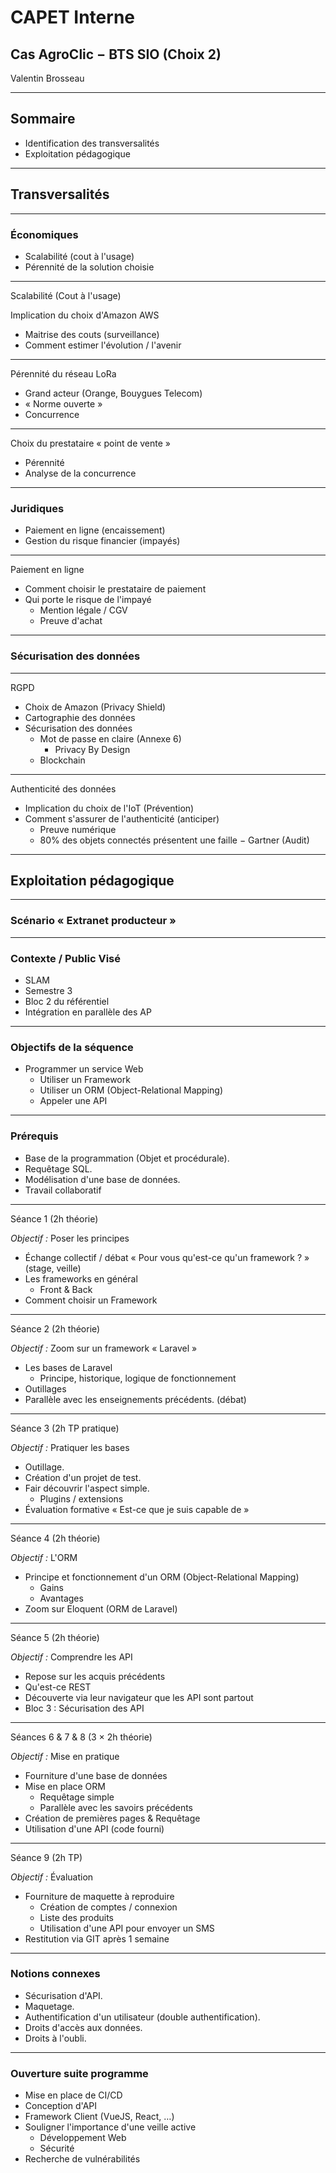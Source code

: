# CAPET Interne

## Cas AgroClic − BTS SIO (Choix 2)

Valentin Brosseau

---

## Sommaire

- Identification des transversalités
- Exploitation pédagogique

---

## Transversalités

---

### Économiques

- Scalabilité (cout à l'usage)
- Pérennité de la solution choisie

---

Scalabilité (Cout à l'usage)

Implication du choix d'Amazon AWS

- Maitrise des couts (surveillance)
- Comment estimer l'évolution / l'avenir

---

Pérennité du réseau LoRa

- Grand acteur (Orange, Bouygues Telecom)
- « Norme ouverte »
- Concurrence

---

Choix du prestataire « point de vente »

- Pérennité
- Analyse de la concurrence

---

### Juridiques

- Paiement en ligne (encaissement)
- Gestion du risque financier (impayés)

---

Paiement en ligne

- Comment choisir le prestataire de paiement
- Qui porte le risque de l'impayé
  - Mention légale / CGV
  - Preuve d'achat

---

### Sécurisation des données

---

RGPD

- Choix de Amazon (Privacy Shield)
- Cartographie des données
- Sécurisation des données
  - Mot de passe en claire (Annexe 6)
    - Privacy By Design
  - Blockchain

---

Authenticité des données

- Implication du choix de l'IoT (Prévention)
- Comment s'assurer de l'authenticité (anticiper)
  - Preuve numérique
  - 80% des objets connectés présentent une faille − Gartner (Audit)

---

## Exploitation pédagogique

---

### Scénario « Extranet producteur »

---

### Contexte / Public Visé

- SLAM
- Semestre 3
- Bloc 2 du référentiel
- Intégration en parallèle des AP

---

### Objectifs de la séquence

- Programmer un service Web
  - Utiliser un Framework
  - Utiliser un ORM (Object-Relational Mapping)
  - Appeler une API

---

### Prérequis

- Base de la programmation (Objet et procédurale).
- Requêtage SQL.
- Modélisation d'une base de données.
- Travail collaboratif

---

Séance 1 (2h théorie)

_Objectif :_ Poser les principes

- Échange collectif / débat « Pour vous qu'est-ce qu'un framework ? » (stage, veille)
- Les frameworks en général
  - Front & Back
- Comment choisir un Framework

---

Séance 2 (2h théorie)

_Objectif :_ Zoom sur un framework « Laravel »

- Les bases de Laravel
  - Principe, historique, logique de fonctionnement
- Outillages
- Parallèle avec les enseignements précédents. (débat)

---

Séance 3 (2h TP pratique)

_Objectif :_ Pratiquer les bases

- Outillage.
- Création d'un projet de test.
- Fair découvrir l'aspect simple.
  - Plugins / extensions
- Évaluation formative « Est-ce que je suis capable de »

---

Séance 4 (2h théorie)

_Objectif :_ L'ORM

- Principe et fonctionnement d'un ORM (Object-Relational Mapping)
  - Gains
  - Avantages
- Zoom sur Eloquent (ORM de Laravel)

---

Séance 5 (2h théorie)

_Objectif :_ Comprendre les API

- Repose sur les acquis précédents
- Qu'est-ce REST
- Découverte via leur navigateur que les API sont partout
- Bloc 3 : Sécurisation des API

---

Séances 6 & 7 & 8 (3 × 2h théorie)

_Objectif :_ Mise en pratique

- Fourniture d'une base de données
- Mise en place ORM
  - Requêtage simple
  - Parallèle avec les savoirs précédents
- Création de premières pages & Requêtage
- Utilisation d'une API (code fourni)

---

Séance 9 (2h TP)

_Objectif :_ Évaluation

- Fourniture de maquette à reproduire
  - Création de comptes / connexion
  - Liste des produits
  - Utilisation d'une API pour envoyer un SMS
- Restitution via GIT après 1 semaine

---

### Notions connexes

- Sécurisation d'API.
- Maquetage.
- Authentification d'un utilisateur (double authentification).
- Droits d'accès aux données.
- Droits à l'oubli.

---

### Ouverture suite programme

- Mise en place de CI/CD
- Conception d'API
- Framework Client (VueJS, React, …)
- Souligner l'importance d'une veille active
  - Développement Web
  - Sécurité
- Recherche de vulnérabilités
